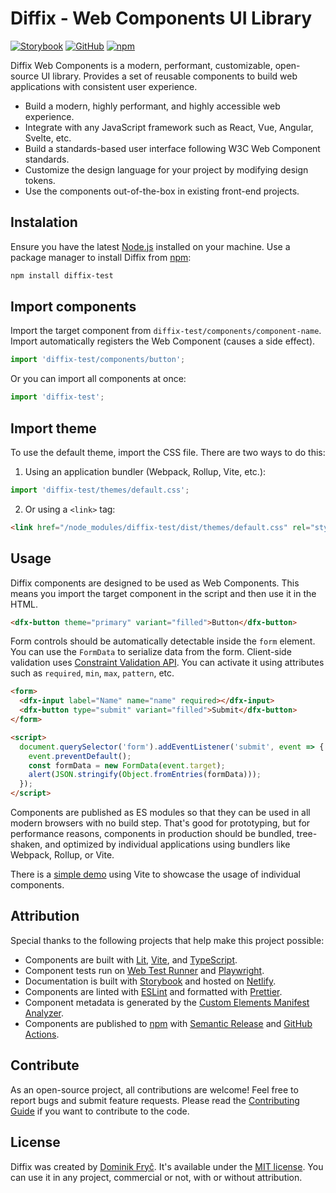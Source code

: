 # Diffix - Web Components UI Library

[![Storybook](https://raw.githubusercontent.com/dominikfryc/diffix-test/next/docs/assets/storybook-button.svg)](https://www.diffix.dev)
[![GitHub](https://raw.githubusercontent.com/dominikfryc/diffix-test/next/docs/assets/github-button.svg)](https://github.com/dominikfryc/diffix-test)
[![npm](https://raw.githubusercontent.com/dominikfryc/diffix-test/next/docs/assets/npm-button.svg)](https://www.npmjs.com/package/diffix-test)

Diffix Web Components is a modern, performant, customizable, open-source UI library. Provides a set of reusable components to build web applications with consistent user experience.

- Build a modern, highly performant, and highly accessible web experience.
- Integrate with any JavaScript framework such as React, Vue, Angular, Svelte, etc.
- Build a standards-based user interface following W3C Web Component standards.
- Customize the design language for your project by modifying design tokens.
- Use the components out-of-the-box in existing front-end projects.

## Instalation

Ensure you have the latest [Node.js](https://nodejs.org/) installed on your machine. Use a package manager to install Diffix from [npm](https://www.npmjs.com/package/diffix-test):

```bash
npm install diffix-test
```

## Import components

Import the target component from `diffix-test/components/component-name`. Import automatically registers the Web Component (causes a side effect).

```ts
import 'diffix-test/components/button';
```

Or you can import all components at once:

```ts
import 'diffix-test';
```

## Import theme

To use the default theme, import the CSS file. There are two ways to do this:

1. Using an application bundler (Webpack, Rollup, Vite, etc.):

```ts
import 'diffix-test/themes/default.css';
```

2. Or using a `<link>` tag:

```html
<link href="/node_modules/diffix-test/dist/themes/default.css" rel="stylesheet" />
```

## Usage

Diffix components are designed to be used as Web Components. This means you import the target component in the script and then use it in the HTML.

```html
<dfx-button theme="primary" variant="filled">Button</dfx-button>
```

Form controls should be automatically detectable inside the `form` element. You can use the `FormData` to serialize data from the form. Client-side validation uses [Constraint Validation API](https://developer.mozilla.org/en-US/docs/Web/API/Constraint_validation). You can activate it using attributes such as `required`, `min`, `max`, `pattern`, etc.

```html
<form>
  <dfx-input label="Name" name="name" required></dfx-input>
  <dfx-button type="submit" variant="filled">Submit</dfx-button>
</form>

<script>
  document.querySelector('form').addEventListener('submit', event => {
    event.preventDefault();
    const formData = new FormData(event.target);
    alert(JSON.stringify(Object.fromEntries(formData)));
  });
</script>
```

Components are published as ES modules so that they can be used in all modern browsers with no build step. That's good for prototyping, but for performance reasons, components in production should be bundled, tree-shaken, and optimized by individual applications using bundlers like Webpack, Rollup, or Vite.

There is a [simple demo](https://github.com/dominikfryc/diffix-test/tree/next/demo/) using Vite to showcase the usage of individual components.

## Attribution

Special thanks to the following projects that help make this project possible:

- Components are built with [Lit](https://lit.dev/), [Vite](https://vitejs.dev/), and [TypeScript](https://www.typescriptlang.org/).
- Component tests run on [Web Test Runner](https://modern-web.dev/docs/test-runner/overview/) and [Playwright](https://playwright.dev/).
- Documentation is built with [Storybook](https://storybook.js.org/) and hosted on [Netlify](https://www.netlify.com/).
- Components are linted with [ESLint](https://eslint.org/) and formatted with [Prettier](https://prettier.io/).
- Component metadata is generated by the [Custom Elements Manifest Analyzer](https://custom-elements-manifest.open-wc.org/).
- Components are published to [npm](https://www.npmjs.com/) with [Semantic Release](https://semantic-release.gitbook.io/semantic-release/) and [GitHub Actions](https://github.com/features/actions).

## Contribute

As an open-source project, all contributions are welcome! Feel free to report bugs and submit feature requests. Please read the [Contributing Guide](https://github.com/dominikfryc/diffix-test/blob/next/CONTRIBUTING.md) if you want to contribute to the code.

## License

Diffix was created by [Dominik Fryč](https://github.com/dominikfryc). It's available under the [MIT license](https://github.com/dominikfryc/diffix-test/blob/next/LICENSE.md). You can use it in any project, commercial or not, with or without attribution.
